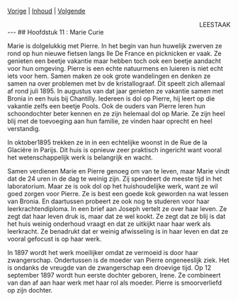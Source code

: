 [Vorige](hfst10_pierre_curie.md) | [Inhoud](inhoudsopgave.md) | [Volgende](hfst12_radium.md)

<div style="text-align: right">LEESTAAK</div>
---
## Hoofdstuk 11 : Marie Curie

Marie is dolgelukkig met Pierre. In het begin van hun huwelijk zwerven ze rond op hun nieuwe fietsen langs Ile De France en picknicken er vaak. Ze genieten een beetje vakantie maar hebben toch ook een beetje aandacht voor hun omgeving. Pierre is een echte natuurmens en luieren is niet echt iets voor hem. Samen maken ze ook grote wandelingen en denken ze samen na over problemen met bv de kristallograaf. Dit speelt zich allemaal af rond juli 1895. In augustus van dat jaar genieten ze vakantie samen met Bronia in een huis bij Chantilly. Iedereen is dol op Pierre, hij leert op die vakantie zelfs een beetje Pools. Ook de ouders van Pierre leren hun schoondochter beter kennen en ze zijn helemaal dol op Marie. Ze zijn heel blij met de toevoeging aan hun familie, ze vinden haar oprecht en heel verstandig.

In oktober1895 trekken ze in in een echtelijke woonst in de Rue de la Glaciére in Parijs. Dit huis is opnieuw zeer praktisch ingericht want vooral het wetenschappelijk werk is belangrijk en wacht.

Samen verdienen Marie en Pierre genoeg om van te leven, maar Marie vindt dat de 24 uren in de dag te weinig zijn. Zij spendeert de meeste tijd in het laboratorium. Maar ze is ook dol op het huishoudelijke werk, want ze wil goed zorgen voor Pierre. Ze is best een goede kok geworden na wat lessen van Bronia. En daartussen probeert ze ook nog te studeren voor haar leerkrachtendiploma. In een brief aan Joseph vertelt ze over haar leven. Ze zegt dat haar leven druk is, maar dat ze wel kookt. Ze zegt dat ze blij is dat het huis weinig onderhoud vraagt en dat ze uitkijkt naar haar werk als leerkracht. Ze benadrukt dat er weinig afwisseling is in haar leven en dat ze vooral gefocust is op haar werk.

In 1897 wordt het werk moeilijker omdat ze vermoeid is door haar zwangerschap. Ondertussen is de moeder van Pierre ongeneeslijk ziek. Het is ondanks de vreugde van de zwangerschap een droevige tijd.
Op 12 september 1897 wordt hun eerste dochter geboren, Irene. Ze combineert van dan af aan haar werk met haar rol als moeder. Pierre is smoorverliefd op zijn dochter.
